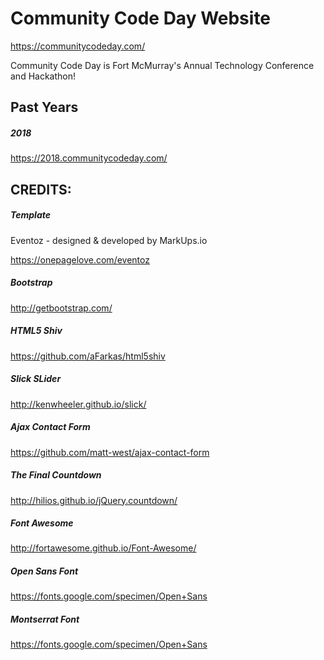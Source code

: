 # Community Code Day Website

https://communitycodeday.com/

Community Code Day is Fort McMurray's Annual Technology Conference and Hackathon!

## Past Years

##### 2018

https://2018.communitycodeday.com/

## CREDITS:

##### Template

Eventoz - designed & developed by MarkUps.io

https://onepagelove.com/eventoz

##### Bootstrap

http://getbootstrap.com/

##### HTML5 Shiv

https://github.com/aFarkas/html5shiv

##### Slick SLider

http://kenwheeler.github.io/slick/

##### Ajax Contact Form

https://github.com/matt-west/ajax-contact-form

##### The Final Countdown

http://hilios.github.io/jQuery.countdown/

##### Font Awesome

http://fortawesome.github.io/Font-Awesome/

##### Open Sans Font

https://fonts.google.com/specimen/Open+Sans

##### Montserrat Font

https://fonts.google.com/specimen/Open+Sans
